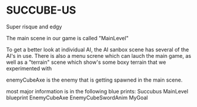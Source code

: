 SUCCUBE-US
==========

Super risque and edgy

The main scene in our game is called "MainLevel"

To get a better look at individual AI, the AI sanbox scene has several of the AI's in use. There is also a menu screne which
can lauch the main game, as well as a "terrain" scene which show's some boxy terrain that we experimented with

enemyCubeAxe is the enemy that is getting spawned in the main scene.

most major information is in the following blue prints:
    Succubus
    MainLevel blueprint
    EnemyCubeAxe
    EnemyCubeSwordAnim
    MyGoal
    
    
